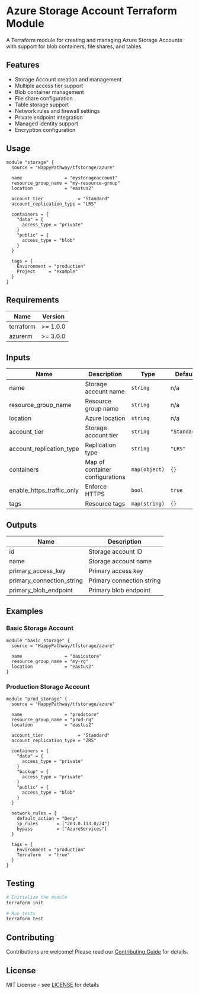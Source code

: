 # Azure Storage Account Terraform Module

A Terraform module for creating and managing Azure Storage Accounts with support for blob containers, file shares, and tables.

## Features

- Storage Account creation and management
- Multiple access tier support
- Blob container management
- File share configuration
- Table storage support
- Network rules and firewall settings
- Private endpoint integration
- Managed identity support
- Encryption configuration

## Usage

```hcl
module "storage" {
  source = "HappyPathway/tfstorage/azure"

  name                = "mystorageaccount"
  resource_group_name = "my-resource-group"
  location            = "eastus2"
  
  account_tier             = "Standard"
  account_replication_type = "LRS"
  
  containers = {
    "data" = {
      access_type = "private"
    }
    "public" = {
      access_type = "blob"
    }
  }
  
  tags = {
    Environment = "production"
    Project     = "example"
  }
}
```

## Requirements

| Name | Version |
|------|---------|
| terraform | >= 1.0.0 |
| azurerm | >= 3.0.0 |

## Inputs

| Name | Description | Type | Default | Required |
|------|-------------|------|---------|:--------:|
| name | Storage account name | `string` | n/a | yes |
| resource_group_name | Resource group name | `string` | n/a | yes |
| location | Azure location | `string` | n/a | yes |
| account_tier | Storage account tier | `string` | `"Standard"` | no |
| account_replication_type | Replication type | `string` | `"LRS"` | no |
| containers | Map of container configurations | `map(object)` | `{}` | no |
| enable_https_traffic_only | Enforce HTTPS | `bool` | `true` | no |
| tags | Resource tags | `map(string)` | `{}` | no |

## Outputs

| Name | Description |
|------|-------------|
| id | Storage account ID |
| name | Storage account name |
| primary_access_key | Primary access key |
| primary_connection_string | Primary connection string |
| primary_blob_endpoint | Primary blob endpoint |

## Examples

### Basic Storage Account

```hcl
module "basic_storage" {
  source = "HappyPathway/tfstorage/azure"

  name                = "basicstore"
  resource_group_name = "my-rg"
  location            = "eastus2"
}
```

### Production Storage Account

```hcl
module "prod_storage" {
  source = "HappyPathway/tfstorage/azure"

  name                = "prodstore"
  resource_group_name = "prod-rg"
  location            = "eastus2"
  
  account_tier             = "Standard"
  account_replication_type = "ZRS"
  
  containers = {
    "data" = {
      access_type = "private"
    }
    "backup" = {
      access_type = "private"
    }
    "public" = {
      access_type = "blob"
    }
  }
  
  network_rules = {
    default_action = "Deny"
    ip_rules       = ["203.0.113.0/24"]
    bypass         = ["AzureServices"]
  }
  
  tags = {
    Environment = "production"
    Terraform   = "true"
  }
}
```

## Testing

```bash
# Initialize the module
terraform init

# Run tests
terraform test
```

## Contributing

Contributions are welcome! Please read our [Contributing Guide](CONTRIBUTING.md) for details.

## License

MIT License - see [LICENSE](LICENSE) for details